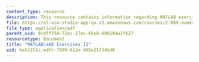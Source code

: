 ```yaml
---
content_type: resource
description: This resource contains information regarding MATLAB exercises 11.
file: https://ol-ocw-studio-app-qa.s3.amazonaws.com/courses/2-086-numerical-computation-for-mechanical-engineers-fall-2012/be51151cedfc7599612e405e25f345d0_MIT2_086F12_matlab_ex11.pdf
file_type: application/pdf
parent_uid: 9cdff75d-72ec-17ec-65e8-d98104a1f627
resourcetype: Document
title: "MATLAB\xAE Exercises 11"
uid: be51151c-edfc-7599-612e-405e25f345d0
---
```

